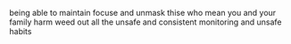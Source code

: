 being able to maintain focuse and unmask thise who mean you and your family harm
weed out all the unsafe and consistent monitoring and unsafe habits 
